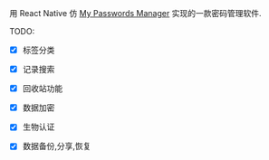 用 React Native 仿 [My Passwords Manager](https://play.google.com/store/apps/details?id=com.er.mo.apps.mypasswords) 实现的一款密码管理软件.  


TODO:  
* [x] 标签分类
* [x] 记录搜索
* [x] 回收站功能
* [x] 数据加密
* [x] 生物认证
* [X] 数据备份,分享,恢复



